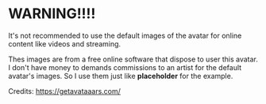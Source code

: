# WARNING!!!!

It's not recommended to use the default images of the avatar for online content like videos and streaming.

Thes images are from a free online software that dispose to user this avatar. I don't have money to demands commissions to an artist for the default avatar's images. So I use them just like **placeholder** for the example.

Credits: https://getavataaars.com/
